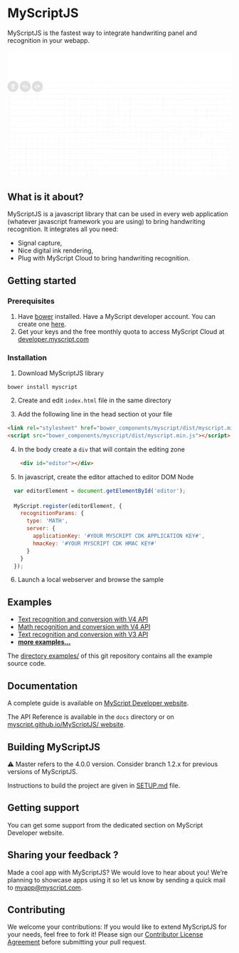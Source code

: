 # MyScriptJS
 
MyScriptJS is the fastest way to integrate handwriting panel and recognition in your webapp.
 
![MyScriptJS preview](preview.gif)



## What is it about?

MyScriptJS is a javascript library that can be used in every web application (whatever javascript framework you are using) to bring handwriting recognition. 
It integrates all you need:  
* Signal capture,
* Nice digital ink rendering,
* Plug with MyScript Cloud to bring handwriting recognition.

## Getting started

### Prerequisites

1. Have [bower](https://bower.io/#install-bower) installed.
Have a MyScript developer account. You can create one [here](https://developer.myscript.com/).
2. Get your keys and the free monthly quota to access MyScript Cloud at [developer.myscript.com](https://developer.myscript.com)

### Installation

1. Download MyScriptJS library
```shell
bower install myscript
```
2. Create and edit `index.html` file in the same directory

3. Add the following line in the head section ot your file

```html
<link rel="stylesheet" href="bower_components/myscript/dist/myscript.min.css"/>
<script src="bower_components/myscript/dist/myscript.min.js"></script>
```

4. In the body create a `div` that will contain the editing zone

```html
    <div id="editor"></div>
```

5. In javascript, create the editor attached to editor DOM Node

```javascript
  var editorElement = document.getElementById('editor');

  MyScript.register(editorElement, {
    recognitionParams: {
      type: 'MATH',
      server: {
        applicationKey: '#YOUR MYSCRIPT CDK APPLICATION KEY#',
        hmacKey: '#YOUR MYSCRIPT CDK HMAC KEY#'
      }
    }
  });
```
   
6. Launch a local webserver and browse the sample


## Examples

- [Text recognition and conversion with V4 API](https://myscript.github.io/MyScriptJS//examples/v4/websocket_text_iink.html)
- [Math recognition and conversion with V4 API](https://myscript.github.io/MyScriptJS/examples/v4/websocket_math_iink.html)
- [Text recognition and conversion with V3 API](https://myscript.github.io/MyScriptJS/examples/v3/websocket_text.html) 
- [**more examples...**](https://myscript.github.io/MyScriptJS/examples/)

The [directory examples/](/examples) of this git repository contains all the example source code. 
   
## Documentation

A complete guide is available on [MyScript Developer website](https://developer.myscript.com/docs/interactive-ink/1.0/web/myscriptjs/).

The API Reference is available in the `docs` directory or on [myscript.github.io/MyScriptJS/ website](https://myscript.github.io/MyScriptJS/).

## Building MyScriptJS

:warning: Master refers to the 4.0.0 version. Consider branch 1.2.x for previous versions of MyScriptJS.

Instructions to build the project are given in [SETUP.md](SETUP.md) file.


## Getting support

You can get some support from the dedicated section on MyScript Developer website.

## Sharing your feedback ?

Made a cool app with MyScriptJS? We would love to hear about you!
We’re planning to showcase apps using it so let us know by sending a quick mail to [myapp@myscript.com](mailto://myapp@myscript.com).

## Contributing

We welcome your contributions: 
If you would like to extend MyScriptJS for your needs, feel free to fork it!
Please sign our [Contributor License Agreement](CONTRIBUTING.md) before submitting your pull request.
